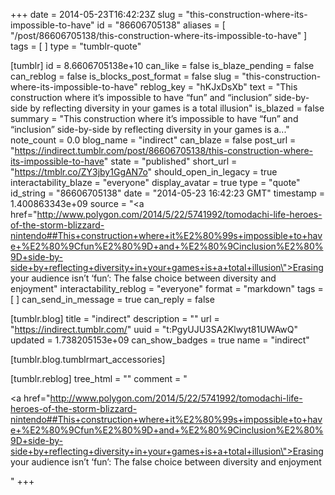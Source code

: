 +++
date = 2014-05-23T16:42:23Z
slug = "this-construction-where-its-impossible-to-have"
id = "86606705138"
aliases = [ "/post/86606705138/this-construction-where-its-impossible-to-have" ]
tags = [ ]
type = "tumblr-quote"

[tumblr]
id = 8.6606705138e+10
can_like = false
is_blaze_pending = false
can_reblog = false
is_blocks_post_format = false
slug = "this-construction-where-its-impossible-to-have"
reblog_key = "hKJxDsXb"
text = "This construction where it’s impossible to have “fun” and “inclusion” side-by-side by reflecting diversity in your games is a total illusion"
is_blazed = false
summary = "This construction where it’s impossible to have “fun” and “inclusion” side-by-side by reflecting diversity in your games is a..."
note_count = 0.0
blog_name = "indirect"
can_blaze = false
post_url = "https://indirect.tumblr.com/post/86606705138/this-construction-where-its-impossible-to-have"
state = "published"
short_url = "https://tmblr.co/ZY3jby1GgAN7o"
should_open_in_legacy = true
interactability_blaze = "everyone"
display_avatar = true
type = "quote"
id_string = "86606705138"
date = "2014-05-23 16:42:23 GMT"
timestamp = 1.400863343e+09
source = "<a href=\"http://www.polygon.com/2014/5/22/5741992/tomodachi-life-heroes-of-the-storm-blizzard-nintendo##This+construction+where+it%E2%80%99s+impossible+to+have+%E2%80%9Cfun%E2%80%9D+and+%E2%80%9Cinclusion%E2%80%9D+side-by-side+by+reflecting+diversity+in+your+games+is+a+total+illusion\">Erasing your audience isn&rsquo;t &lsquo;fun&rsquo;: The false choice between diversity and enjoyment</a>"
interactability_reblog = "everyone"
format = "markdown"
tags = [ ]
can_send_in_message = true
can_reply = false

[tumblr.blog]
title = "indirect"
description = ""
url = "https://indirect.tumblr.com/"
uuid = "t:PgyUJU3SA2Klwyt81UWAwQ"
updated = 1.738205153e+09
can_show_badges = true
name = "indirect"

[tumblr.blog.tumblrmart_accessories]

[tumblr.reblog]
tree_html = ""
comment = "<p><a href=\"http://www.polygon.com/2014/5/22/5741992/tomodachi-life-heroes-of-the-storm-blizzard-nintendo##This+construction+where+it%E2%80%99s+impossible+to+have+%E2%80%9Cfun%E2%80%9D+and+%E2%80%9Cinclusion%E2%80%9D+side-by-side+by+reflecting+diversity+in+your+games+is+a+total+illusion\">Erasing your audience isn’t ‘fun’: The false choice between diversity and enjoyment</a></p>"
+++
